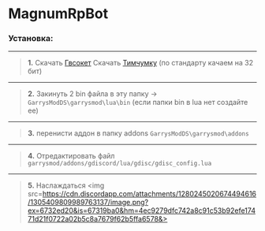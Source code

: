 # MagnumRpBot

### Установка:
------------------------------------------------------------------------------------------------------------------
 
> **1.** Скачать [Гвсокет](https://github.com/FredyH/GWSockets/releases/latest)
> Скачать [Тимчумку](https://github.com/timschumi/gmod-chttp/releases/latest)  (по стандарту качаем на 32 бит) 
------------------------------------------------------------------------------------------------------------------ 
> **2.** Закинуть 2 bin файла в эту папку -> `GarrysModDS\garrysmod\lua\bin`  (если папки bin в lua нет создайте ее)
------------------------------------------------------------------------------------------------------------------ 
> **3.** перенисти аддон в папку addons `GarrysModDS\garrysmod\addons`
------------------------------------------------------------------------------------------------------------------
> **4.** Отредактировать файл `garrysmod/addons/gdiscord/lua/gdisc/gdisc_config.lua`
------------------------------------------------------------------------------------------------------------------ 
> **5.** Наслаждаться
<img src=https://cdn.discordapp.com/attachments/1280245020674494616/1305409809989763137/image.png?ex=6732ed20&is=67319ba0&hm=4ec9279dfc742a8c91c53b92efe17471d21f0722a02b5c8a7679f62b5ffa6578&>

